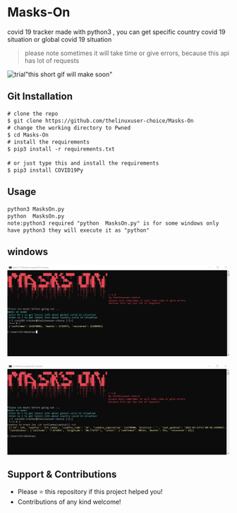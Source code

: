 # Masks-On
covid 19 tracker made with python3 , you can get specific country covid 19 situation or global covid 19 situation
>please note sometimes it will take time or give errors, because this api has lot of requests

![trial](assets/)"this short gif will make soon"


## Git Installation
```
# clone the repo
$ git clone https://github.com/thelinuxuser-choice/Masks-On
# change the working directory to Pwned
$ cd Masks-On
# install the requirements 
$ pip3 install -r requirements.txt

# or just type this and install the requirements 
$ pip3 install COVID19Py
```

## Usage

```
python3 MasksOn.py
python  MasksOn.py
note:python3 required "python  MasksOn.py" is for some windows only have python3 they will execute it as "python"
```
## windows
<p align="center">
  <img src="/assets/1.png">
</p>
<p align="center">
  <img src="/assets/2.png">
</p>

## Support & Contributions
- Please ⭐️ this repository if this project helped you!
- Contributions of any kind welcome!

